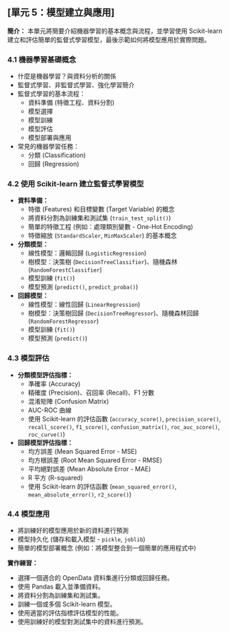 ## [單元 5：模型建立與應用]

**簡介：** 本單元將簡要介紹機器學習的基本概念與流程，並學習使用 Scikit-learn 建立和評估簡單的監督式學習模型，最後示範如何將模型應用於實際問題。

### 4.1 機器學習基礎概念

  * 什麼是機器學習？與資料分析的關係
  * 監督式學習、非監督式學習、強化學習簡介
  * 監督式學習的基本流程：
      * 資料準備 (特徵工程、資料分割)
      * 模型選擇
      * 模型訓練
      * 模型評估
      * 模型部署與應用
  * 常見的機器學習任務：
      * 分類 (Classification)
      * 回歸 (Regression)

### 4.2 使用 Scikit-learn 建立監督式學習模型

  * **資料準備：**
      * 特徵 (Features) 和目標變數 (Target Variable) 的概念
      * 將資料分割為訓練集和測試集 (`train_test_split()`)
      * 簡單的特徵工程 (例如：處理類別變數 - One-Hot Encoding)
      * 特徵縮放 (`StandardScaler`, `MinMaxScaler`) 的基本概念
  * **分類模型：**
      * 線性模型：邏輯回歸 (`LogisticRegression`)
      * 樹模型：決策樹 (`DecisionTreeClassifier`)、隨機森林 (`RandomForestClassifier`)
      * 模型訓練 (`fit()`)
      * 模型預測 (`predict()`, `predict_proba()`)
  * **回歸模型：**
      * 線性模型：線性回歸 (`LinearRegression`)
      * 樹模型：決策樹回歸 (`DecisionTreeRegressor`)、隨機森林回歸 (`RandomForestRegressor`)
      * 模型訓練 (`fit()`)
      * 模型預測 (`predict()`)

### 4.3 模型評估

  * **分類模型評估指標：**
      * 準確率 (Accuracy)
      * 精確度 (Precision)、召回率 (Recall)、F1 分數
      * 混淆矩陣 (Confusion Matrix)
      * AUC-ROC 曲線
      * 使用 Scikit-learn 的評估函數 (`accuracy_score()`, `precision_score()`, `recall_score()`, `f1_score()`, `confusion_matrix()`, `roc_auc_score()`, `roc_curve()`)
  * **回歸模型評估指標：**
      * 均方誤差 (Mean Squared Error - MSE)
      * 均方根誤差 (Root Mean Squared Error - RMSE)
      * 平均絕對誤差 (Mean Absolute Error - MAE)
      * R 平方 (R-squared)
      * 使用 Scikit-learn 的評估函數 (`mean_squared_error()`, `mean_absolute_error()`, `r2_score()`)

### 4.4 模型應用

  * 將訓練好的模型應用於新的資料進行預測
  * 模型持久化 (儲存和載入模型 - `pickle`, `joblib`)
  * 簡單的模型部署概念 (例如：將模型整合到一個簡單的應用程式中)

**實作練習：**

  * 選擇一個適合的 OpenData 資料集進行分類或回歸任務。
  * 使用 Pandas 載入並準備資料。
  * 將資料分割為訓練集和測試集。
  * 訓練一個或多個 Scikit-learn 模型。
  * 使用適當的評估指標評估模型的性能。
  * 使用訓練好的模型對測試集中的資料進行預測。